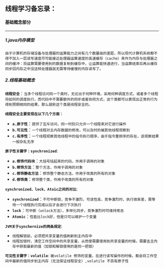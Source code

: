 ## 线程学习备忘录：

#### 基础概念部分

------------

##### 1.java内存模型
`由于计算机的存储设备与处理器的运算能力之间有几个数量级的差距，所以现代计算机系统都不得不加入一层读写速度尽可能接近处理器运算速度的高速缓存（cache）来作为内存与处理器之间的缓冲：将运算需要使用到的数据复制到缓存中，让运算能快速进行，当运算结束后再从缓存同步回内存之中没这样处理器就无需等待缓慢的内存读写了。`

##### 2.线程基础概念
__`线程安全`__：`当多个线程访问同一个类时，无论出于何种环境，采用何种调度方式，或者多个线程将如何的调度执行，而代码中不需要额外的同步或者协同方式，这个类都可以表现出正常的行为得到预期相同的结果，那么就称这个类是线程安全的。`

__`线程安全主要变现在以下几个方面：`__
- __`a.原子性`__：`提供了互斥访问，同一时刻只允许一个线程来对它进行操作`
- __`b.可见性`__：`一个线程对主内存数据的修改，可以及时的被其他线程观察到`
- __`c.有序性`__：`一个线程观察其他线程中的指令执行顺序，由于指令重排序的存在，该观察结果一般杂乱无序`

__`原子性关键字：synchronized`__:
- __`a.修饰代码块`__：`大括号括起来的代码，作用于调用的对象`
- __`b.修饰方法`__：`整个方法，作用于调用的对象`
- __`c.修饰静态方法`__：`修饰整个静态方法，作用于改类的所有的对象`
- __`d.修饰类`__：`修饰整个类，作用于改类的所有的对象`

__`synchronized、lock、Atoic之间的对比`__:
- __`synchronized`__：`不可中断锁，竞争不激烈，可读性高，竞争激烈时，执行效率差，需等待一个线程执行完成以后才会进行下次执行`
- __`lock`__：`可中断（unlock方法），多样化同步，竞争激烈时可维持常态`
- __`Atomic`__：`性能比lock好，但是只可以维护一个变量`

__`JVM关于synchernize的两条规定`__:
- `线程解锁前，必须把共享变量的值刷新到主内存中`
- `线程加锁时，清空工作空间中的共享变量，从而使需要使用到共享变量的时候，需要去主内存中获取最新的值（加锁和解锁使用的是同一把锁）`

__`可见性关键字：volatile`__:
`被volatile 修饰的变量，在进行读写操作的时候，都会将工作空间中最新的值同步到主内存（无法保证线程安全）,volatile 不具有原子性`

